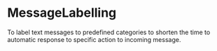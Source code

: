 # MessageLabelling
To label text messages to predefined categories to shorten the time to automatic response to specific action to incoming message.
